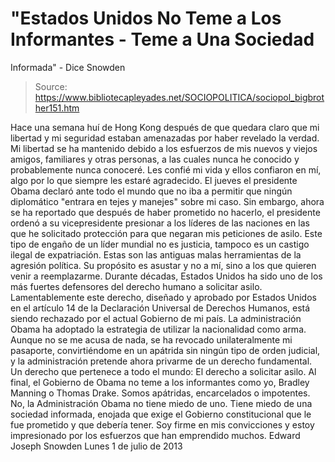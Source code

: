 # "Estados Unidos No Teme a Los Informantes - Teme a Una Sociedad 
Informada" - Dice Snowden

> Source: https://www.bibliotecapleyades.net/SOCIOPOLITICA/sociopol_bigbrother151.htm

Hace una semana huí de Hong Kong después de que quedara claro que mi
libertad y mi seguridad estaban amenazadas por
haber revelado la verdad.
Mi
libertad se ha mantenido debido a los esfuerzos de mis nuevos y viejos
amigos, familiares y otras personas, a las cuales nunca he conocido y
probablemente nunca conoceré. Les confié mi vida y ellos confiaron en mí,
algo por lo que siempre les estaré agradecido.
El jueves el
presidente
Obama declaró ante todo el mundo que no iba a
permitir que ningún diplomático "entrara en tejes y manejes" sobre mi caso.
Sin embargo, ahora se ha reportado que después de haber prometido no hacerlo,
el presidente ordenó a su vicepresidente presionar a los líderes de las
naciones en las que he solicitado protección para que negaran mis peticiones
de asilo.
Este tipo de engaño de un líder mundial no es justicia, tampoco es un
castigo ilegal de expatriación. Estas son las antiguas malas herramientas de
la agresión política. Su propósito es asustar y no a mí, sino a los que
quieren venir a reemplazarme.
Durante décadas, Estados Unidos ha sido uno de los más fuertes defensores
del derecho humano a solicitar asilo.
Lamentablemente este derecho, diseñado
y aprobado por Estados Unidos en el artículo 14 de la Declaración Universal
de Derechos Humanos, está siendo rechazado por el actual Gobierno de mi país.
La administración Obama ha adoptado la estrategia de utilizar la
nacionalidad como arma.
Aunque no se me acusa de nada, se ha revocado unilateralmente mi pasaporte,
convirtiéndome en un apátrida sin ningún tipo de orden judicial, y la
administración pretende ahora privarme de un derecho fundamental. Un derecho
que pertenece a todo el mundo: El derecho a solicitar asilo.
Al final, el Gobierno de Obama no teme a los informantes como yo,
Bradley
Manning o
Thomas Drake. Somos apátridas, encarcelados o impotentes.
No, la
Administración Obama no tiene miedo de uno. Tiene miedo de una sociedad
informada, enojada que exige el Gobierno constitucional que le fue prometido
y que debería tener.
Soy firme en mis convicciones y estoy impresionado por los esfuerzos que han
emprendido muchos.
Edward Joseph Snowden
Lunes 1 de julio de 2013
